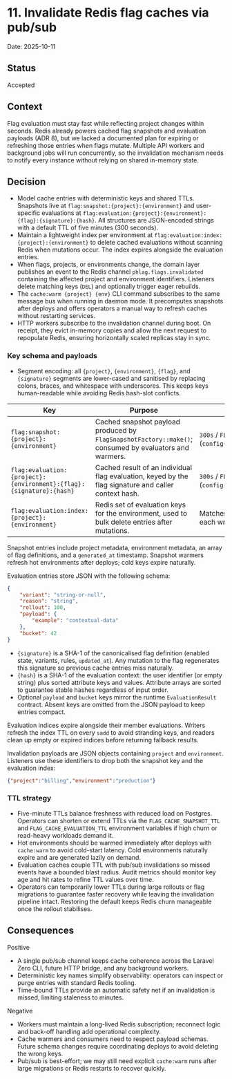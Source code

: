 # 11. Invalidate Redis flag caches via pub/sub

Date: 2025-10-11

## Status

Accepted

## Context

Flag evaluation must stay fast while reflecting project changes within seconds. Redis already powers cached flag snapshots and evaluation payloads (ADR 8), but we lacked a documented plan for expiring or refreshing those entries when flags mutate. Multiple API workers and background jobs will run concurrently, so the invalidation mechanism needs to notify every instance without relying on shared in-memory state.

## Decision

-   Model cache entries with deterministic keys and shared TTLs. Snapshots live at `flag:snapshot:{project}:{environment}` and user-specific evaluations at `flag:evaluation:{project}:{environment}:{flag}:{signature}:{hash}`. All structures are JSON-encoded strings with a default TTL of five minutes (300 seconds).
-   Maintain a lightweight index per environment at `flag:evaluation:index:{project}:{environment}` to delete cached evaluations without scanning Redis when mutations occur. The index expires alongside the evaluation entries.
-   When flags, projects, or environments change, the domain layer publishes an event to the Redis channel `phlag.flags.invalidated` containing the affected project and environment identifiers. Listeners delete matching keys (`DEL`) and optionally trigger eager rebuilds.
-   The `cache:warm {project} {env}` CLI command subscribes to the same message bus when running in daemon mode. It precomputes snapshots after deploys and offers operators a manual way to refresh caches without restarting services.
-   HTTP workers subscribe to the invalidation channel during boot. On receipt, they evict in-memory copies and allow the next request to repopulate Redis, ensuring horizontally scaled replicas stay in sync.

### Key schema and payloads

-   Segment encoding: all `{project}`, `{environment}`, `{flag}`, and `{signature}` segments are lower-cased and sanitised by replacing colons, braces, and whitespace with underscores. This keeps keys human-readable while avoiding Redis hash-slot conflicts.

| Key | Purpose | TTL (default / override) | Example |
| --- | --- | --- | --- |
| `flag:snapshot:{project}:{environment}` | Cached snapshot payload produced by `FlagSnapshotFactory::make()`; consumed by evaluators and warmers. | `300s` / `FLAG_CACHE_SNAPSHOT_TTL` (`config('flag_cache.snapshot_ttl')`) | `flag:snapshot:billing:production` |
| `flag:evaluation:{project}:{environment}:{flag}:{signature}:{hash}` | Cached result of an individual flag evaluation, keyed by the flag signature and caller context hash. | `300s` / `FLAG_CACHE_EVALUATION_TTL` (`config('flag_cache.evaluation_ttl')`) | `flag:evaluation:billing:production:new_banner:9f82...:4a6c...` |
| `flag:evaluation:index:{project}:{environment}` | Redis set of evaluation keys for the environment, used to bulk delete entries after mutations. | Matches evaluation TTL; refreshed on each write. | `flag:evaluation:index:billing:production` |

Snapshot entries include project metadata, environment metadata, an array of flag definitions, and a `generated_at` timestamp. Snapshot warmers refresh hot environments after deploys; cold keys expire naturally.

Evaluation entries store JSON with the following schema:

```json
{
    "variant": "string-or-null",
    "reason": "string",
    "rollout": 100,
    "payload": {
        "example": "contextual-data"
    },
    "bucket": 42
}
```

-   `{signature}` is a SHA-1 of the canonicalised flag definition (enabled state, variants, rules, `updated_at`). Any mutation to the flag regenerates this signature so previous cache entries miss naturally.
-   `{hash}` is a SHA-1 of the evaluation context: the user identifier (or empty string) plus sorted attribute keys and values. Attribute arrays are sorted to guarantee stable hashes regardless of input order.
-   Optional `payload` and `bucket` keys mirror the runtime `EvaluationResult` contract. Absent keys are omitted from the JSON payload to keep entries compact.

Evaluation indices expire alongside their member evaluations. Writers refresh the index TTL on every `sadd` to avoid stranding keys, and readers clean up empty or expired indices before returning fallback results.

Invalidation payloads are JSON objects containing `project` and `environment`. Listeners use these identifiers to drop both the snapshot key and the evaluation index:

```json
{"project":"billing","environment":"production"}
```

### TTL strategy

-   Five-minute TTLs balance freshness with reduced load on Postgres. Operators can shorten or extend TTLs via the `FLAG_CACHE_SNAPSHOT_TTL` and `FLAG_CACHE_EVALUATION_TTL` environment variables if high churn or read-heavy workloads demand it.
-   Hot environments should be warmed immediately after deploys with `cache:warm` to avoid cold-start latency. Cold environments naturally expire and are generated lazily on demand.
-   Evaluation caches couple TTL with pub/sub invalidations so missed events have a bounded blast radius. Audit metrics should monitor key age and hit rates to refine TTL values over time.
-   Operators can temporarily lower TTLs during large rollouts or flag migrations to guarantee faster recovery while leaving the invalidation pipeline intact. Restoring the default keeps Redis churn manageable once the rollout stabilises.

## Consequences

Positive

-   A single pub/sub channel keeps cache coherence across the Laravel Zero CLI, future HTTP bridge, and any background workers.
-   Deterministic key names simplify observability: operators can inspect or purge entries with standard Redis tooling.
-   Time-bound TTLs provide an automatic safety net if an invalidation is missed, limiting staleness to minutes.

Negative

-   Workers must maintain a long-lived Redis subscription; reconnect logic and back-off handling add operational complexity.
-   Cache warmers and consumers need to respect payload schemas. Future schema changes require coordinating deploys to avoid deleting the wrong keys.
-   Pub/sub is best-effort; we may still need explicit `cache:warm` runs after large migrations or Redis restarts to recover quickly.

